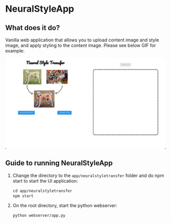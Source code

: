 # NeuralStyleApp

## What does it do?

Vanilla web application that allows you to upload content image and style image, and apply styling to the content image. Please see below GIF for example:

![Alt Text](https://github.com/lersonglim/NeuralStyleApp/blob/main/neuralstyletransfer.gif)

## Guide to running NeuralStyleApp

1. Change the directory to the `app/neuralstyletransfer` folder and do npm start to start the UI application:

   ```shell
   cd app/neuralstyletransfer
   npm start

   ```

2. On the root directory, start the python webserver:
   ```shell
   python webserver/app.py
   ```
